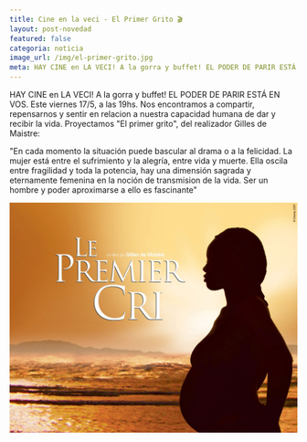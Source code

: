 ```yaml
---
title: Cine en la veci - El Primer Grito 🎬
layout: post-novedad
featured: false
categoria: noticia
image_url: /img/el-primer-grito.jpg
meta: HAY CINE en LA VECI! A la gorra y buffet! EL PODER DE PARIR ESTÁ EN VOS. Este viernes 17/5, a las 19hs.
---
```


HAY CINE en LA VECI! A la gorra y buffet! EL PODER DE PARIR ESTÁ EN VOS. Este viernes 17/5, a las 19hs. Nos encontramos a compartir, repensarnos y sentir en relacion a nuestra capacidad humana de dar y recibir la vida. Proyectamos "El primer grito", del realizador Gilles de Maistre:

"En cada momento la situación puede bascular al drama o a la felicidad. La mujer está entre el sufrimiento y la alegría, entre vida y muerte. Ella oscila entre fragilidad y toda la potencia, hay una dimensión sagrada y eternamente femenina en la noción de transmision de la vida. Ser un hombre y poder aproximarse a ello es fascinante"



<div style="position: relative;">
	<div class="gallery col-3">

<a style="width: 100%;" href="/img/el-primer-grito.jpg" data-fancybox="images" data-srcset="/img/el-primer-grito.jpg" class="item-gallery">
	<img src="/img/el-primer-grito.jpg" />
</a>

</div>
</div>
